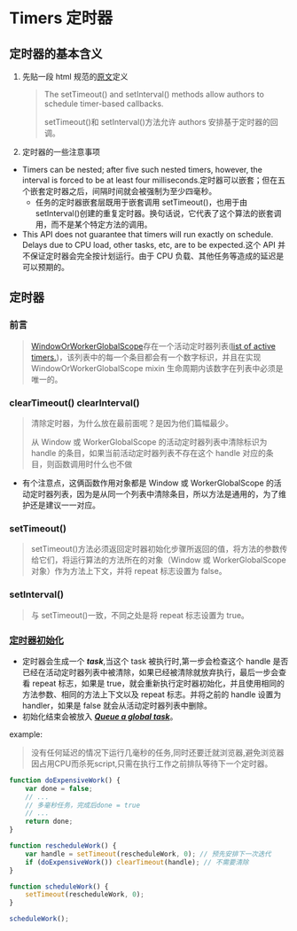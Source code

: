 # Timers 定时器

## 定时器的基本含义

1. 先贴一段 html 规范的[原文](https://html.spec.whatwg.org/multipage/timers-and-user-prompts.html#timers)定义
    > The setTimeout() and setInterval() methods allow authors to schedule timer-based callbacks.
    >
    > setTimeout()和 setInterval()方法允许 authors 安排基于定时器的回调。
2. 定时器的一些注意事项

-   Timers can be nested; after five such nested timers, however, the interval is forced to be at least four milliseconds.定时器可以嵌套；但在五个嵌套定时器之后，间隔时间就会被强制为至少四毫秒。
    -   任务的定时器嵌套层既用于嵌套调用 setTimeout()，也用于由 setInterval()创建的重复定时器。换句话说，它代表了这个算法的嵌套调用，而不是某个特定方法的调用。
-   This API does not guarantee that timers will run exactly on schedule. Delays due to CPU load, other tasks, etc, are to be expected.这个 API 并不保证定时器会完全按计划运行。由于 CPU 负载、其他任务等造成的延迟是可以预期的。

## 定时器

### 前言

> [WindowOrWorkerGlobalScope](https://html.spec.whatwg.org/multipage/webappapis.html#windoworworkerglobalscope)存在一个活动定时器列表([list of active timers.](#list-of-active-timers))，该列表中的每一个条目都会有一个数字标识，并且在实现 WindowOrWorkerGlobalScope mixin 生命周期内该数字在列表中必须是唯一的。

### clearTimeout() clearInterval()

> 清除定时器，为什么放在最前面呢？是因为他们篇幅最少。
>
> 从 Window 或 WorkerGlobalScope 的活动定时器列表中清除标识为 handle 的条目，如果当前活动定时器列表不存在这个 handle 对应的条目，则函数调用时什么也不做

-   有个注意点，这俩函数作用对象都是 Window 或 WorkerGlobalScope 的活动定时器列表，因为是从同一个列表中清除条目，所以方法是通用的，为了维护还是建议一一对应。

### setTimeout()

> setTimeout()方法必须返回定时器初始化步骤所返回的值，将方法的参数传给它们，将运行算法的方法所在的对象（Window 或 WorkerGlobalScope 对象）作为方法上下文，并将 repeat 标志设置为 false。

### setInterval()

> 与 setTimeout()一致，不同之处是将 repeat 标志设置为 true。

### [定时器初始化](https://html.spec.whatwg.org/multipage/timers-and-user-prompts.html#timer-initialisation-steps)

-   定时器会生成一个 **_task_**,当这个 task 被执行时,第一步会检查这个 handle 是否已经在活动定时器列表中被清除，如果已经被清除就放弃执行，最后一步会查看 repeat 标志，如果是 true，就会重新执行定时器初始化，并且使用相同的方法参数、相同的方法上下文以及 repeat 标志。并将之前的 handle 设置为 handler，如果是 false 就会从活动定时器列表中删除。
-   初始化结束会被放入 **_[Queue a global task](https://html.spec.whatwg.org/multipage/webappapis.html#queue-a-global-task)_**。

example:
>  没有任何延迟的情况下运行几毫秒的任务,同时还要迁就浏览器,避免浏览器因占用CPU而杀死script,只需在执行工作之前排队等待下一个定时器。
```javascript
function doExpensiveWork() {
    var done = false;
    // ...
    // 多毫秒任务，完成后done = true 
    // ...
    return done;
}

function rescheduleWork() {
    var handle = setTimeout(rescheduleWork, 0); // 预先安排下一次迭代
    if (doExpensiveWork()) clearTimeout(handle); // 不需要清除
}

function scheduleWork() {
    setTimeout(rescheduleWork, 0);
}

scheduleWork(); 
```
